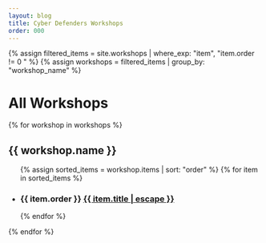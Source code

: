 ```yaml
---
layout: blog
title: Cyber Defenders Workshops 
order: 000
---
```

{% assign filtered_items = site.workshops | where_exp: "item", "item.order != 0 " %}
{% assign workshops = filtered_items | group_by: "workshop_name" %}

<h1>All Workshops</h1>
  {% for workshop in workshops %}
  <h2>{{ workshop.name }}</h2> 
  <ul>
    {% assign sorted_items = workshop.items | sort: "order" %}
    {% for item in sorted_items  %}
    <li><h3>{{ item.order }}
            <a href="{{ item.url | relative_url }}">
            {{ item.title | escape }}
            </a>
        </h3>
    </li>
    {% endfor %}
    </ul>
 {% endfor %}
